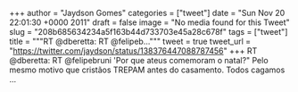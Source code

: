 
+++
author = "Jaydson Gomes"
categories = ["tweet"]
date = "Sun Nov 20 22:01:30 +0000 2011"
draft = false
image = "No media found for this Tweet"
slug = "208b685634234a5f163b44d733703e45a28c678f"
tags = ["tweet"]
title = """RT @dberetta: RT @felipeb..."""
tweet = true
tweet_url = "https://twitter.com/jaydson/status/138376447088787456"
+++
RT @dberetta: RT @felipebruni 'Por que ateus comemoram o natal?" Pelo mesmo motivo que cristãos TREPAM antes do casamento. Todos cagamos ...
